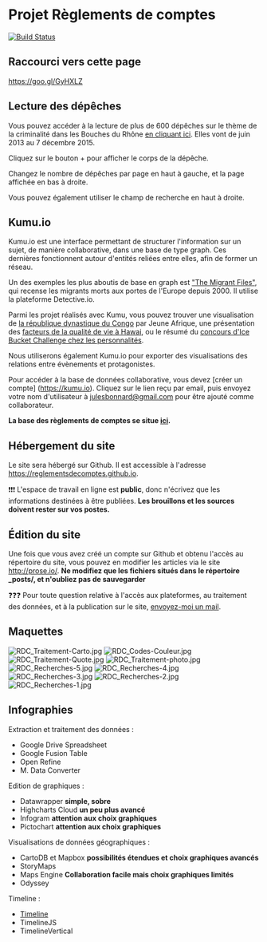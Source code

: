 # Projet Règlements de comptes

[![Build Status](https://travis-ci.org/reglementsdecomptes/reglementsdecomptes.github.io.svg?branch=master)](https://travis-ci.org/reglementsdecomptes/reglementsdecomptes.github.io)

## Raccourci vers cette page

<https://goo.gl/GyHXLZ>

## Lecture des dépêches

Vous pouvez accéder à la lecture de plus de 600 dépêches sur le thème de la criminalité dans les Bouches du Rhône [en cliquant ici](http://bl.ocks.org/julesbonnard/raw/e56cb6d520c6cb8f7806/). Elles vont de juin 2013 au 7 décembre 2015.

Cliquez sur le bouton + pour afficher le corps de la dépêche.

Changez le nombre de dépêches par page en haut à gauche, et la page affichée en bas à droite.

Vous pouvez également utiliser le champ de recherche en haut à droite.

## Kumu.io

Kumu.io est une interface permettant de structurer l'information sur un sujet, de manière collaborative, dans une base de type graph. Ces dernières fonctionnent autour d'entités reliées entre elles, afin de former un réseau. 

Un des exemples les plus aboutis de base en graph est ["The Migrant Files"](https://www.detective.io/detective/the-migrants-files/), qui recense les migrants morts aux portes de l'Europe depuis 2000. Il utilise la plateforme Detective.io.

Parmi les projet réalisés avec Kumu, vous pouvez trouver une visualisation de [la république dynastique du Congo](https://kumu.io/JeuneAfrique/la-republique-dynastique-du-congo) par Jeune Afrique, une présentation des [facteurs de la qualité de vie à Hawai](https://hiqol.kumu.io/hawaii-quality-of-life), ou le résumé du [concours d'Ice Bucket Challenge chez les personnalités](https://kumu.io/jeff/celebrity-ice-bucket-challenge).

Nous utiliserons également Kumu.io pour exporter des visualisations des relations entre évènements et protagonistes.

Pour accéder à la base de données collaborative, vous devez [créer un compte] (https://kumu.io). Cliquez sur le lien reçu par email, puis envoyez votre nom d'utilisateur à [julesbonnard@gmail.com](mailto:julesbonnard@gmail.com) pour être ajouté comme collaborateur.

**La base des règlements de comptes se situe [ici](https://kumu.io/reglementsdecomptes/reglementsdecomptes).**

## Hébergement du site

Le site sera hébergé sur Github. Il est accessible à l'adresse <https://reglementsdecomptes.github.io>.

:exclamation::exclamation::exclamation:
L'espace de travail en ligne est **public**, donc n'écrivez que les informations destinées à être publiées. **Les brouillons et les sources doivent rester sur vos postes.**

## Édition du site

Une fois que vous avez créé un compte sur Github et obtenu l'accès au répertoire du site, vous pouvez en modifier les articles via le site <http://prose.io/>. **Ne modifiez que les fichiers situés dans le répertoire _posts/, et n'oubliez pas de sauvegarder**

:question::question::question:
Pour toute question relative à l'accès aux plateformes, au traitement des données, et à la publication sur le site, [envoyez-moi un mail](mailto:julesbonnard@gmail.com).

## Maquettes

![RDC_Traitement-Carto.jpg](/RDC_Traitement-Carto.jpg)
![RDC_Codes-Couleur.jpg](/RDC_Codes-Couleur.jpg)
![RDC_Traitement-Quote.jpg](/RDC_Traitement-Quote.jpg)
![RDC_Traitement-photo.jpg](/RDC_Traitement-photo.jpg)
![RDC_Recherches-5.jpg](/RDC_Recherches-5.jpg)
![RDC_Recherches-4.jpg](/RDC_Recherches-4.jpg)
![RDC_Recherches-3.jpg](/RDC_Recherches-3.jpg)
![RDC_Recherches-2.jpg](/RDC_Recherches-2.jpg)
![RDC_Recherches-1.jpg](/RDC_Recherches-1.jpg)

## Infographies

Extraction et traitement des données : 
- Google Drive Spreadsheet
- Google Fusion Table
- Open Refine
- M. Data Converter

Edition de graphiques : 
- Datawrapper **simple, sobre**
- Highcharts Cloud **un peu plus avancé**
- Infogram **attention aux choix graphiques**
- Pictochart **attention aux choix graphiques**

Visualisations de données géographiques : 
- CartoDB et Mapbox **possibilités étendues et choix graphiques avancés**
- StoryMaps
- Maps Engine **Collaboration facile mais choix graphiques limités**
- Odyssey

Timeline : 
- [Timeline](https://github.com/jkeefe/Timeline)
- TimelineJS
- TimelineVertical

